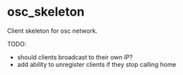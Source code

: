 osc_skeleton
============

Client skeleton for osc network.

TODO:
- should clients broadcast to their own IP?
- add ability to unregister clients if they stop calling home
